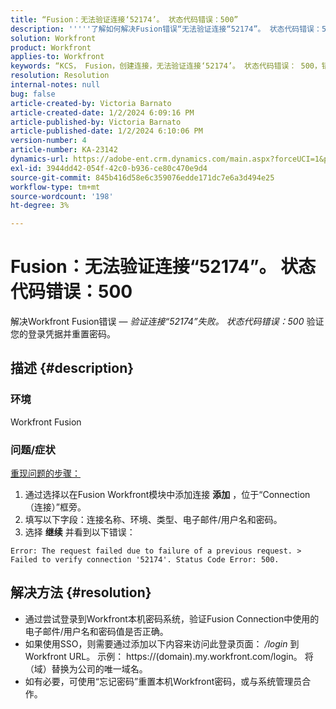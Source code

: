 ```yaml
---
title: “Fusion：无法验证连接‘52174’。 状态代码错误：500”
description: '''''了解如何解决Fusion错误“无法验证连接“52174”。 状态代码错误：500“。”'
solution: Workfront
product: Workfront
applies-to: Workfront
keywords: “KCS， Fusion，创建连接，无法验证连接‘52174’。 状态代码错误： 500，错误， Adobe Workfront， Fusion，故障排除”
resolution: Resolution
internal-notes: null
bug: false
article-created-by: Victoria Barnato
article-created-date: 1/2/2024 6:09:16 PM
article-published-by: Victoria Barnato
article-published-date: 1/2/2024 6:10:06 PM
version-number: 4
article-number: KA-23142
dynamics-url: https://adobe-ent.crm.dynamics.com/main.aspx?forceUCI=1&pagetype=entityrecord&etn=knowledgearticle&id=1faec205-9aa9-ee11-be37-6045bd006b25
exl-id: 3944dd42-054f-42c0-b936-ce80c470e9d4
source-git-commit: 845b416d58e6c359076edde171dc7e6a3d494e25
workflow-type: tm+mt
source-wordcount: '198'
ht-degree: 3%

---
```


# Fusion：无法验证连接“52174”。 状态代码错误：500


解决Workfront Fusion错误 —  *验证连接“52174”失败。 状态代码错误：500* 验证您的登录凭据并重置密码。

## 描述 {#description}


### 环境

Workfront Fusion

### 问题/症状

<u>重现问题的步骤：</u>

1. 通过选择以在Fusion Workfront模块中添加连接 <b>添加</b> ，位于“Connection（连接）”框旁。
2. 填写以下字段：连接名称、环境、类型、电子邮件/用户名和密码。
3. 选择 <b>继续</b> 并看到以下错误：



```
Error: The request failed due to failure of a previous request. > Failed to verify connection '52174'. Status Code Error: 500.
```



## 解决方法 {#resolution}


- 通过尝试登录到Workfront本机密码系统，验证Fusion Connection中使用的电子邮件/用户名和密码值是否正确。
- 如果使用SSO，则需要通过添加以下内容来访问此登录页面： */login* 到Workfront URL。 示例： https://(domain).my.workfront.com/login。 将（域）替换为公司的唯一域名。
- 如有必要，可使用“忘记密码”重置本机Workfront密码，或与系统管理员合作。
